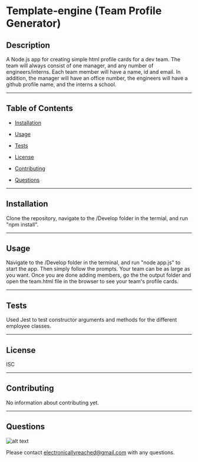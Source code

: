 # Template-engine (Team Profile Generator)

    
## Description

A Node.js app for creating simple html profile cards for a dev team. The team will always consist of one manager, and any number of engineers/interns. Each team member will have a name, id and email. In addition, the manager will have an office number, the engineers will have a github profile name, and the interns a school.

- - -

## Table of Contents
    

* [Installation](#installation)

* [Usage](#usage)

* [Tests](#tests)

* [License](#lisence)

* [Contributing](#contributing)

* [Questions](#questions)

- - -

## Installation

Clone the repository, navigate to the /Develop folder in the termial, and run "npm install".

- - -

## Usage

Navigate to the /Develop folder in the terminal, and run "node app.js" to start the app. Then simply follow the prompts. Your team can be as large as you want. Once you are done adding members, go the the output folder and open the team.html file in the browser to see your team's profile cards.

- - -

## Tests

Used Jest to test constructor arguments and methods for the different employee classes.

- - -

## License

ISC

- - -

## Contributing

No information about contributing yet.

- - -

## Questions

![alt text](https://avatars0.githubusercontent.com/u/56980945?v=4 "profile image for julzar")


Please contact electronicallyreached@gmail.com with any questions.
